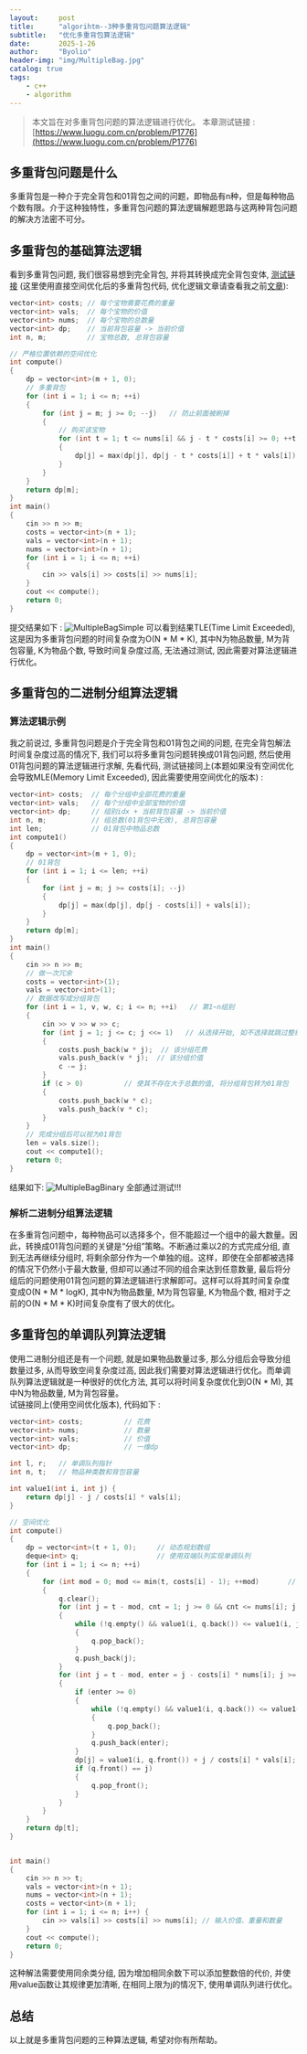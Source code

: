 ```yaml
---
layout:     post
title:      "algorihtm--3种多重背包问题算法逻辑"
subtitle:   "优化多重背包算法逻辑"
date:       2025-1-26
author:     "Byolio"
header-img: "img/MultipleBag.jpg"
catalog: true
tags:
    - c++
    - algorithm
---
```

> 本文旨在对多重背包问题的算法逻辑进行优化。
> 本章测试链接 : [https://www.luogu.com.cn/problem/P1776](https://www.luogu.com.cn/problem/P1776)

## 多重背包问题是什么
多重背包是一种介于完全背包和01背包之间的问题，即物品有n种，但是每种物品个数有限。介于这种独特性，多重背包问题的算法逻辑解题思路与这两种背包问题的解决方法密不可分。

## 多重背包的基础算法逻辑
看到多重背包问题, 我们很容易想到完全背包, 并将其转换成完全背包变体, [测试链接](https://www.luogu.com.cn/problem/P1776)
(这里使用直接空间优化后的多重背包代码, 优化逻辑文章请查看我之前[文章](https://byolio.top/2025/01/24/oneToTwoOptimize/)):
```c++
vector<int> costs; // 每个宝物需要花费的重量
vector<int> vals;  // 每个宝物的价值
vector<int> nums;  // 每个宝物的总数量
vector<int> dp;    // 当前背包容量 -> 当前价值
int n, m;		   // 宝物总数, 总背包容量

// 严格位置依赖的空间优化
int compute()
{
	dp = vector<int>(m + 1, 0);
	// 多重背包
	for (int i = 1; i <= n; ++i)
	{
		for (int j = m; j >= 0; --j)   // 防止前面被刷掉
		{
			// 购买该宝物
			for (int t = 1; t <= nums[i] && j - t * costs[i] >= 0; ++t)
			{
				dp[j] = max(dp[j], dp[j - t * costs[i]] + t * vals[i]); 
			}
		}
	}
	return dp[m];
}
int main()
{
	cin >> n >> m;
	costs = vector<int>(n + 1);
	vals = vector<int>(n + 1);
	nums = vector<int>(n + 1);
	for (int i = 1; i <= n; ++i)
	{
		cin >> vals[i] >> costs[i] >> nums[i];
	}
	cout << compute();
	return 0;
}
```
提交结果如下 : 
![MultipleBagSimple](https://cdn.jsdelivr.net/gh/byolio/tc3@main/img/MultipleBag1.png)
可以看到结果TLE(Time Limit Exceeded), 这是因为多重背包问题的时间复杂度为O(N * M * K), 其中N为物品数量, M为背包容量, K为物品个数, 导致时间复杂度过高, 无法通过测试, 因此需要对算法逻辑进行优化。

## 多重背包的二进制分组算法逻辑
### 算法逻辑示例
我之前说过, 多重背包问题是介于完全背包和01背包之间的问题, 在完全背包解法时间复杂度过高的情况下, 我们可以将多重背包问题转换成01背包问题, 然后使用01背包问题的算法逻辑进行求解, 先看代码, 测试链接同上(本题如果没有空间优化会导致MLE(Memory Limit Exceeded), 因此需要使用空间优化的版本) :
```c++
vector<int> costs;	// 每个分组中全部花费的重量
vector<int> vals;	// 每个分组中全部宝物的价值
vector<int> dp;     // 组别idx + 当前背包容量 -> 当前价值
int n, m;			// 组总数(01背包中无效), 总背包容量
int len;            // 01背包中物品总数
int compute1()
{
	dp = vector<int>(m + 1, 0);
	// 01背包
	for (int i = 1; i <= len; ++i)
	{
		for (int j = m; j >= costs[i]; --j)
		{
			dp[j] = max(dp[j], dp[j - costs[i]] + vals[i]);
		}
	}
	return dp[m];
}
int main()
{
	cin >> n >> m;
	// 做一次冗余
	costs = vector<int>(1);
	vals = vector<int>(1);
	// 数据改写成分组背包
	for (int i = 1, v, w, c; i <= n; ++i)   // 第1~n组别
	{
		cin >> v >> w >> c;
		for (int j = 1; j <= c; j <<= 1)   // 从选择开始, 如不选择就跳过整组
		{
			costs.push_back(w * j);  // 该分组花费
			vals.push_back(v * j);	// 该分组价值
			c -= j;
		}
		if (c > 0)			// 使其不存在大于总数的值, 将分组背包转为01背包
		{
			costs.push_back(w * c);
			vals.push_back(v * c);
		}
	}
	// 完成分组后可以视为01背包
	len = vals.size();
	cout << compute1();
	return 0;
}
```
结果如下:
![MultipleBagBinary](https://cdn.jsdelivr.net/gh/byolio/tc3@main/img/MultipleBag2.png)
全部通过测试!!!
### 解析二进制分组算法逻辑
在多重背包问题中，每种物品可以选择多个，但不能超过一个组中的最大数量。因此，转换成01背包问题的关键是“分组”策略。不断通过乘以2的方式完成分组, 直到无法再继续分组时, 将剩余部分作为一个单独的组。这样，即使在全部都被选择的情况下仍然小于最大数量, 但却可以通过不同的组合来达到任意数量, 最后将分组后的问题使用01背包问题的算法逻辑进行求解即可。这样可以将其时间复杂度变成O(N * M * logK), 其中N为物品数量, M为背包容量, K为物品个数, 相对于之前的O(N * M * K)时间复杂度有了很大的优化。

## 多重背包的单调队列算法逻辑
使用二进制分组还是有一个问题, 就是如果物品数量过多, 那么分组后会导致分组数量过多, 从而导致空间复杂度过高, 因此我们需要对算法逻辑进行优化。而单调队列算法逻辑就是一种很好的优化方法, 其可以将时间复杂度优化到O(N * M), 其中N为物品数量, M为背包容量。 \
试链接同上(使用空间优化版本), 代码如下 :
```c++
vector<int> costs;			// 花费
vector<int> nums;			// 数量
vector<int> vals;			// 价值
vector<int> dp;				// 一维dp

int l, r;   // 单调队列指针
int n, t;	// 物品种类数和背包容量

int value1(int i, int j) {
	return dp[j] - j / costs[i] * vals[i];
}

// 空间优化
int compute()
{
	dp = vector<int>(t + 1, 0);		// 动态规划数组
	deque<int> q;					// 使用双端队列实现单调队列
	for (int i = 1; i <= n; ++i)
	{
		for (int mod = 0; mod <= min(t, costs[i] - 1); ++mod)		// 最小个数或代价-1, 不同mod下每个添加costs[i]分组
		{
			q.clear();
			for (int j = t - mod, cnt = 1; j >= 0 && cnt <= nums[i]; j -= costs[i], ++cnt)  // 取正确位置的值
			{
				while (!q.empty() && value1(i, q.back()) <= value1(i, j))
				{
					q.pop_back();
				}
				q.push_back(j);
			}
			for (int j = t - mod, enter = j - costs[i] * nums[i]; j >= 0; j -= costs[i], enter -= costs[i])
			{
				if (enter >= 0)
				{
					while (!q.empty() && value1(i, q.back()) <= value1(i, enter))
					{
						q.pop_back();
					}
					q.push_back(enter);
				}
				dp[j] = value1(i, q.front()) + j / costs[i] * vals[i];
				if (q.front() == j)
				{
					q.pop_front();
				}
			}
		}
	}
	return dp[t];
}


int main()
{
	cin >> n >> t;
	vals = vector<int>(n + 1);
	nums = vector<int>(n + 1);
	costs = vector<int>(n + 1);
	for (int i = 1; i <= n; i++) {
		cin >> vals[i] >> costs[i] >> nums[i]; // 输入价值、重量和数量
	}
	cout << compute();
	return 0;
}
```
这种解法需要使用同余类分组, 因为增加相同余数下可以添加整数倍的代价, 并使用value函数让其规律更加清晰, 在相同上限为j的情况下, 使用单调队列进行优化。


## 总结
以上就是多重背包问题的三种算法逻辑, 希望对你有所帮助。



